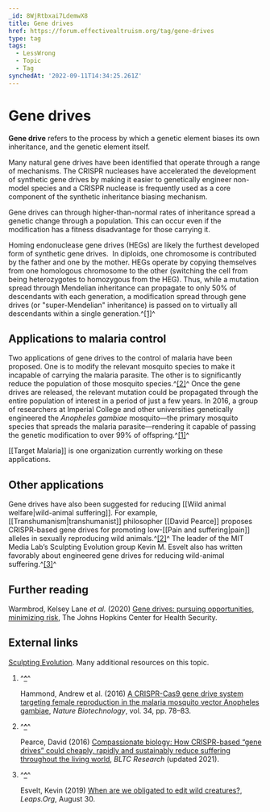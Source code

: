 ```yaml
---
_id: 8WjRtbxai7LdemwX8
title: Gene drives
href: https://forum.effectivealtruism.org/tag/gene-drives
type: tag
tags:
  - LessWrong
  - Topic
  - Tag
synchedAt: '2022-09-11T14:34:25.261Z'
---
```

# Gene drives

**Gene drive** refers to the process by which a genetic element biases its own inheritance, and the genetic element itself. 

Many natural gene drives have been identified that operate through a range of mechanisms. The CRISPR nucleases have accelerated the development of synthetic gene drives by making it easier to genetically engineer non-model species and a CRISPR nuclease is frequently used as a core component of the synthetic inheritance biasing mechanism. 

Gene drives can through higher-than-normal rates of inheritance spread a genetic change through a population. This can occur even if the modification has a fitness disadvantage for those carrying it. 

Homing endonuclease gene drives (HEGs) are likely the furthest developed form of synthetic gene drives.  In diploids, one chromosome is contributed by the father and one by the mother. HEGs operate by copying themselves from one homologous chromosome to the other (switching the cell from being heterozygotes to homozygous from the HEG). Thus, while a mutation spread through Mendelian inheritance can propagate to only 50% of descendants with each generation, a modification spread through gene drives (or "super-Mendelian" inheritance) is passed on to virtually all descendants within a single generation.^[\[1\]](#fnryshlf2elzo)^

Applications to malaria control
-------------------------------

Two applications of gene drives to the control of malaria have been proposed. One is to modify the relevant mosquito species to make it incapable of carrying the malaria parasite. The other is to significantly reduce the population of those mosquito species.^[\[2\]](#fnbkgvppzdhgd)^ Once the gene drives are released, the relevant mutation could be propagated through the entire population of interest in a period of just a few years. In 2016, a group of researchers at Imperial College and other universities genetically engineered the *Anopheles gambiae* mosquito—the primary mosquito species that spreads the malaria parasite—rendering it capable of passing the genetic modification to over 99% of offspring.^[\[1\]](#fn0s0rducam3sr)^

[[Target Malaria]] is one organization currently working on these applications.

Other applications
------------------

Gene drives have also been suggested for reducing [[Wild animal welfare|wild-animal suffering]]. For example, [[Transhumanism|transhumanist]] philosopher [[David Pearce]] proposes CRISPR-based gene drives for promoting low-[[Pain and suffering|pain]] alleles in sexually reproducing wild animals.^[\[2\]](#fnwf74rnxbhnb)^ The leader of the MIT Media Lab’s Sculpting Evolution group Kevin M. Esvelt also has written favorably about engineered gene drives for reducing wild-animal suffering.^[\[3\]](#fnhgufntqxqlu)^

Further reading
---------------

Warmbrod, Kelsey Lane *et al.* (2020) [Gene drives: pursuing opportunities, minimizing risk](https://www.centerforhealthsecurity.org/our-work/publications/gene-drives-pursuing-opportunities-minimizing-risk), The Johns Hopkins Center for Health Security.

External links
--------------

[Sculpting Evolution](http://www.sculptingevolution.org/). Many additional resources on this topic.

1.  ^**[^](#fnref0s0rducam3sr)**^
    
    Hammond, Andrew et al. (2016) [A CRISPR-Cas9 gene drive system targeting female reproduction in the malaria mosquito vector Anopheles gambiae](http://doi.org/10.1038/nbt.3439), *Nature Biotechnology*, vol. 34, pp. 78–83.
    
2.  ^**[^](#fnrefwf74rnxbhnb)**^
    
    Pearce, David (2016) [Compassionate biology: How CRISPR-based “gene drives” could cheaply, rapidly and sustainably reduce suffering throughout the living world](https://www.hedweb.com/gene-drives/index.html), *BLTC Research* (updated 2021).
    
3.  ^**[^](#fnrefhgufntqxqlu)**^
    
    Esvelt, Kevin (2019) [When are we obligated to edit wild creatures?](https://leaps.org/when-are-we-obligated-to-edit-wild-creatures/), *Leaps.Org*, August 30.